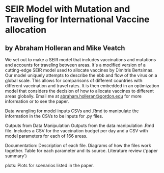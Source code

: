 # SEIR Model with Mutation and Traveling for International Vaccine allocation
## by Abraham Holleran and Mike Veatch
We set out to make a SEIR model that includes vaccinations and mutations and accounts for traveling between areas. It's a modified version of a cutting-edge SEIR model used to allocate vaccines by Dimitris Bertsimas. Our model uniquely attempts to describe the ebb and flow of the virus on a global scale. This allows for comparisons of different countries with different vaccination and travel rates.
It is then embedded in an optimization model that considers the decision of how to allocate vaccines to different areas globally.
Email me at abraham.holleran@gordon.edu for more information or to see the paper.


Data wrangling for model inputs
CSVs and .Rmd to manipulate the information in the CSVs to be inputs for .py files.

Outputs from Data Manipulation
Outputs from the data manipulation .Rmd file. Includes a CSV for the vaccination budget per day and a CSV with model parameters for each of 166 areas.

Documentation:
Description of each file.
Diagrams of how the files work together.
Table for each parameter and its source.
Literature review ('paper summary')

plots:
Plots for scenarios listed in the paper.


